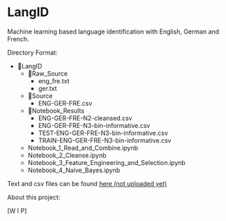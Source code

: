 # LangID
Machine learning based language identification with English, German and French.

Directory Format:

- 📂LangID  
  - 📁Raw_Source  
    - eng_fre.txt  
    - ger.txt  
  - 📁Source  
    - ENG-GER-FRE.csv  
  - 📁Notebook_Results  
    - ENG-GER-FRE-N2-cleansed.csv  
    - ENG-GER-FRE-N3-bin-informative.csv  
    - TEST-ENG-GER-FRE-N3-bin-informative.csv  
    - TRAIN-ENG-GER-FRE-N3-bin-informative.csv  
  - Notebook_1_Read_and_Combine.ipynb  
  - Notebook_2_Cleanse.ipynb  
  - Notebook_3_Feature_Engineering_and_Selection.ipynb  
  - Notebook_4_Naive_Bayes.ipynb  
   
  
Text and csv files can be found [here (not uploaded yet)](www.notready.yet)

About this project:

[W I P]
